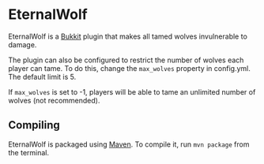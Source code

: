EternalWolf
===========
EternalWolf is a [Bukkit](http://bukkit.org) plugin that makes all tamed wolves invulnerable to damage.

The plugin can also be configured to restrict the number of wolves each player can tame.
To do this, change the `max_wolves` property in config.yml. The default limit is 5.

If `max_wolves` is set to -1, players will be able to tame an unlimited number of wolves (not recommended).

Compiling
---------
EternalWolf is packaged using [Maven](http://http://maven.apache.org/). To compile it, run `mvn package` from the terminal.